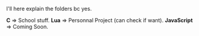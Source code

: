 I'll here explain the folders bc yes.

**C** => School stuff.
**Lua** => Personnal Project (can check if want).
**JavaScript** => Coming Soon.
